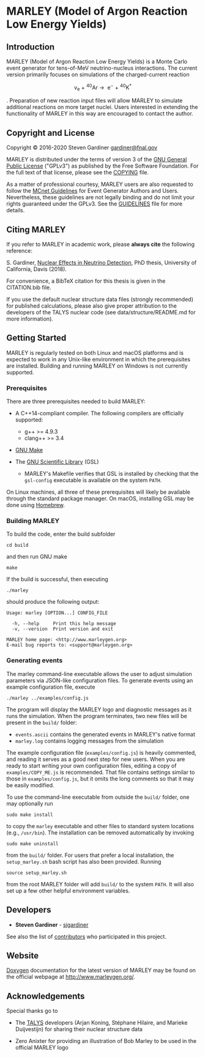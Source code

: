 # MARLEY (Model of Argon Reaction Low Energy Yields)

## Introduction

MARLEY (Model of Argon Reaction Low Energy Yields) is a Monte Carlo event
generator for tens-of-MeV neutrino-nucleus interactions. The current version
primarily focuses on simulations of the charged-current reaction <p
align="center">&nu;<sub>e</sub>&nbsp;+&nbsp;<sup>40</sup>Ar&nbsp;&rarr;
&nbsp;e<sup>&minus;</sup>&nbsp;+&nbsp;<sup>40</sup>K<sup>&ast;</sup></p>.
Preparation of new reaction input files will allow MARLEY to simulate
additional reactions on more target nuclei. Users interested in extending the
functionality of MARLEY in this way are encouraged to contact the author.

## Copyright and License

Copyright &copy; 2016-2020 Steven Gardiner <gardiner@fnal.gov>

MARLEY is distributed under the terms of version 3 of the [GNU General Public
License](http://www.gnu.org/licenses/gpl-3.0-standalone.html) ("GPLv3") as
published by the Free Software Foundation. For the full text of that license,
please see the [COPYING](COPYING) file.

As a matter of professional courtesy, MARLEY users are also requested to follow
the [MCnet Guidelines](https://www.montecarlonet.org/GUIDELINES) for Event
Generator Authors and Users. Nevertheless, these guidelines are not legally
binding and do not limit your rights guaranteed under the GPLv3. See the
[GUIDELINES](GUIDELINES) file for more details.

## Citing MARLEY

If you refer to MARLEY in academic work, please __always cite__ the following
reference:

S. Gardiner, [Nuclear Effects in Neutrino
Detection](https://search.proquest.com/docview/2194284425), PhD thesis,
University of California, Davis (2018).

For convenience, a BibTeX citation for this thesis is given in the CITATION.bib
file.

If you use the default nuclear structure data files (strongly recommended) for
published calculations, please also give proper attribution to the developers
of the TALYS nuclear code (see data/structure/README.md for more information).

## Getting Started

MARLEY is regularly tested on both Linux and macOS platforms and is expected to
work in any Unix-like environment in which the prerequisites are installed.
Building and running MARLEY on Windows is not currently supported.

### Prerequisites
There are three prerequisites needed to build MARLEY:

- A C++14-compliant compiler. The following compilers are officially supported:
  * g++ >= 4.9.3
  * clang++ >= 3.4

- [GNU Make](https://www.gnu.org/software/make/)

- The [GNU Scientific Library](https://www.gnu.org/software/gsl/) (GSL)
  * MARLEY's Makefile verifies that GSL is installed by checking that
the `gsl-config` executable is available on the system `PATH`.

On Linux machines, all three of these prerequisites will likely be available
through the standard package manager. On macOS, installing GSL may be done
using [Homebrew](https://brew.sh/).

### Building MARLEY

To build the code, enter the build subfolder
```
cd build
```

and then run GNU make
```
make
```

If the build is successful, then executing
```
./marley
```

should produce the following output:
```
Usage: marley [OPTION...] CONFIG_FILE

  -h, --help     Print this help message
  -v, --version  Print version and exit

MARLEY home page: <http://www.marleygen.org>
E-mail bug reports to: <support@marleygen.org>
```

### Generating events

The marley command-line executable allows the user to adjust simulation
parameters via JSON-like configuration files. To generate events using an
example configuration file, execute
```
./marley ../examples/config.js
```

The program will display the MARLEY logo and diagnostic messages as
it runs the simulation. When the program terminates, two new files will
be present in the `build/` folder:
  - `events.ascii` contains the generated events in MARLEY's native format
  - `marley.log` contains logging messages from the simulation
  
The example configuration file (`examples/config.js`) is heavily commented, and
reading it serves as a good next step for new users. When you are ready to
start writing your own configuration files, editing a copy of
`examples/COPY_ME.js` is recommended. That file contains settings similar to
those in `examples/config.js`, but it omits the long comments so that
it may be easily modified.

To use the command-line executable from outside the `build/` folder, one may optionally
run
```
sudo make install
```
to copy the `marley` executable and other files to standard system locations (e.g.,
`/usr/bin`). The installation can be removed automatically by invoking
```
sudo make uninstall
```
from the `build/` folder. For users that prefer a local installation, the `setup_marley.sh`
bash script has also been provided. Running
```
source setup_marley.sh
```
from the root MARLEY folder will add `build/` to the system `PATH`. It will also set up
a few other helpful environment variables.

## Developers

* **Steven Gardiner** - [sjgardiner](https://github.com/sjgardiner)

See also the list of
[contributors](https://github.com/MARLEY-MC/marley/contributors) who
participated in this project.

## Website

[Doxygen](https://www.doxygen.org) documentation for the latest version of
MARLEY may be found on the official webpage at <http://www.marleygen.org/>.

## Acknowledgements

Special thanks go to

* The [TALYS](http://talys.eu) developers (Arjan Koning, Stéphane Hilaire, and
  Marieke Duijvestijn) for sharing their nuclear structure data

* Zero Anixter for providing an illustration of Bob Marley to be used in the
  official MARLEY logo
